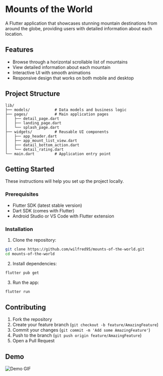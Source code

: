# Mounts of the World

A Flutter application that showcases stunning mountain destinations from around the globe, providing users with detailed information about each location.

## Features

- Browse through a horizontal scrollable list of mountains
- View detailed information about each mountain
- Interactive UI with smooth animations
- Responsive design that works on both mobile and desktop

## Project Structure

```
lib/
├── models/           # Data models and business logic
├── pages/            # Main application pages
│   ├── detail_page.dart
│   ├── landing_page.dart
│   └── splash_page.dart
├── widgets/          # Reusable UI components
│   ├── app_header.dart
│   ├── app_mount_list_view.dart
│   ├── datail_bottom_action.dart
│   └── detail_rating.dart
└── main.dart         # Application entry point
```

## Getting Started

These instructions will help you set up the project locally.

### Prerequisites

- Flutter SDK (latest stable version)
- Dart SDK (comes with Flutter)
- Android Studio or VS Code with Flutter extension

### Installation

1. Clone the repository:
```bash
git clone https://github.com/wilfred95/mounts-of-the-world.git
cd mounts-of-the-world
```

2. Install dependencies:
```bash
flutter pub get
```

3. Run the app:
```bash
flutter run
```

## Contributing

1. Fork the repository
2. Create your feature branch (`git checkout -b feature/AmazingFeature`)
3. Commit your changes (`git commit -m 'Add some AmazingFeature'`)
4. Push to the branch (`git push origin feature/AmazingFeature`)
5. Open a Pull Request

## Demo
<img src="assets/mount-of-the-world.gif" alt="Demo GIF">